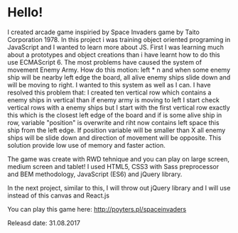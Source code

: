# Hello!

I created arcade game inspiried by Space Invaders game by Taito Corporation 1978. In this project i was training object oriented programing in JavaScript and I wanted to learn more about JS. First I was learning much about a prototypes and object creations than i have learnt how to do this use ECMAScript 6. The most problems have caused the system of movement Enemy Army. How do this motion: left * n and when some enemy ship will be nearby left edge the board, all alive enemy ships slide down and will be moving to right. I wanted to this system as well as I can. I have resolved this problem that: I created ten vertical row which contains a enemy ships in vertical than if enemy army is moving to left I start check vertical rows with a enemy ships but I start with the first vertical row exactly this which is the closest left edge of the board and if is some alive ship in row, variable "position" is overwrite and riht now contains left space this ship from the left edge. If position variable will be smaller than X all enemy ships will be slide down and direction of movement will be opposite. This solution provide low use of memory and faster action.

The game was create with RWD tehnique and you can play on large screen, medium screen and tablet! I used HTML5, CSS3 with Sass preprocessor and BEM methodology, JavaScript (ES6) and jQuery library. 

In the next project, similar to this, I will throw out jQuery library and I will use instead of this canvas and React.js

You can play this game here: http://poyters.pl/spaceinvaders

Releasd date: 31.08.2017
